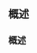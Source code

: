 <!-- START doctoc generated TOC please keep comment here to allow auto update -->
<!-- DON'T EDIT THIS SECTION, INSTEAD RE-RUN doctoc TO UPDATE -->
## 概述



<font size=4>

####  概述






